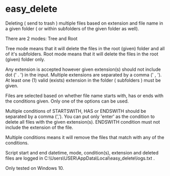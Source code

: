# easy_delete
Deleting ( send to trash ) multiple files based on extension and file name in a given folder ( or within subfolders of the given folder as well).


There are 2 modes: Tree and Root

Tree mode means that it will delete the files in the root (given) folder and all of it's subfolders. 
Root mode means that it will delete the files in the root (given) folder only.

Any extension is accepted however given extension(s) should not include dot (' . ') in the input. Multiple extensions are separated by a comma (' , '). At least one (1) valid (exists) extension in the folder ( subfolders ) must be given.

Files are selected based on whether file name starts with, has or ends with the conditions given. Only one of the options can be used.

Multiple conditions of STARTSWITH, HAS or ENDSWITH should be separated by a comma (','). You can put only 'enter' as the condition to delete all files with the given extension(s). ENDSWITH condition must not include the extension of the file.

Multiple conditions means it will remove the files that match with any of the conditions.

Script start and end datetime, mode, condition(s), extension and deleted files are logged in C:\Users\USER\AppData\Local\easy_delete\logs.txt .

Only tested on Windows 10.

